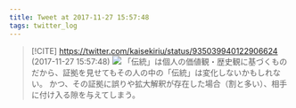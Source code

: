 ```yaml
---
title: Tweet at 2017-11-27 15:57:48
tags: twitter_log
---
```


> [!CITE] https://twitter.com/kaisekiriu/status/935039940122906624 (2017-11-27 15:57:48)
> ![](https://twitter.com/kaisekiriu/status/935039940122906624)
> 「伝統」は個人の価値観・歴史観に基づくものだから、証拠を見せてもその人の中の「伝統」は変化しないかもしれない。
> かつ、その証拠に誤りや拡大解釈が存在した場合（割と多い）、相手に付け入る隙を与えてしまう。
